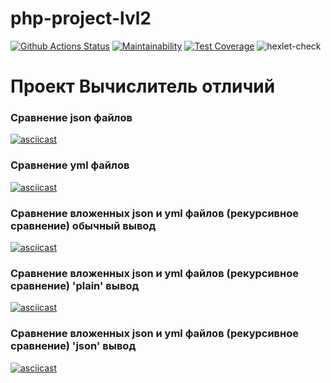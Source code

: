 # php-project-lvl2
[![Github Actions Status](https://github.com/hexlet-boilerplates/php-package/workflows/PHP%20CI/badge.svg)](https://github.com/Drumsid/php-project-lvl2/actions)
[![Maintainability](https://api.codeclimate.com/v1/badges/e29801dd2f96c3b5e5c6/maintainability)](https://codeclimate.com/github/Drumsid/php-project-lvl2/maintainability)
[![Test Coverage](https://api.codeclimate.com/v1/badges/e29801dd2f96c3b5e5c6/test_coverage)](https://codeclimate.com/github/Drumsid/php-project-lvl2/test_coverage)
![hexlet-check](https://github.com/Drumsid/php-project-lvl2/workflows/hexlet-check/badge.svg?branch=master)
# Проект Вычислитель отличий

### Сравнение json файлов

[![asciicast](https://asciinema.org/a/eoqqpcfWpSkoG7CqDMiz2H5pI.svg)](https://asciinema.org/a/eoqqpcfWpSkoG7CqDMiz2H5pI)

### Сравнение yml файлов

[![asciicast](https://asciinema.org/a/6ktTJXdfuFAKcgXnQYoMEf7kd.svg)](https://asciinema.org/a/6ktTJXdfuFAKcgXnQYoMEf7kd)

### Сравнение вложенных json и yml файлов (рекурсивное сравнение) обычный вывод

[![asciicast](https://asciinema.org/a/DCuxezsTgYXGGcfC8Blw12gNN.svg)](https://asciinema.org/a/DCuxezsTgYXGGcfC8Blw12gNN)

### Сравнение вложенных json и yml файлов (рекурсивное сравнение) 'plain' вывод

[![asciicast](https://asciinema.org/a/EcOGujN7pdnbHg1qN2UmgOg0X.svg)](https://asciinema.org/a/EcOGujN7pdnbHg1qN2UmgOg0X)

### Сравнение вложенных json и yml файлов (рекурсивное сравнение) 'json' вывод

[![asciicast](https://asciinema.org/a/boIKw1li2FTDPjb3ZC9oSV5cR.svg)](https://asciinema.org/a/boIKw1li2FTDPjb3ZC9oSV5cR)

